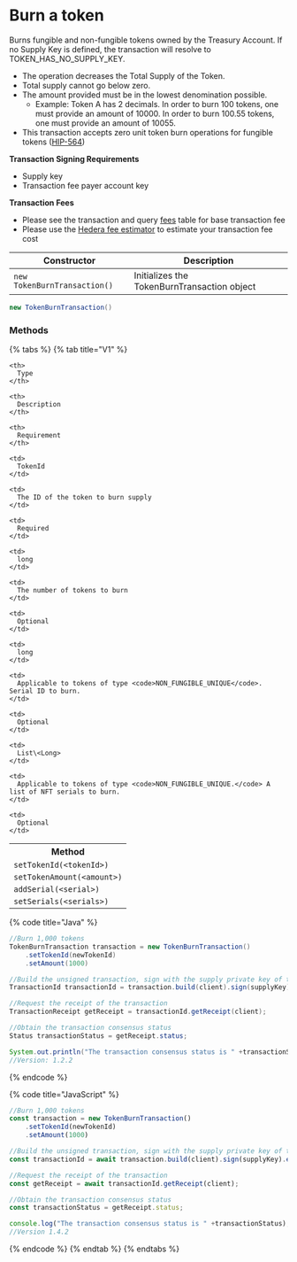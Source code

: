 # Burn a token

Burns fungible and non-fungible tokens owned by the Treasury Account. If no Supply Key is defined, the transaction will resolve to TOKEN\_HAS\_NO\_SUPPLY\_KEY.

* The operation decreases the Total Supply of the Token.
* Total supply cannot go below zero.
* The amount provided must be in the lowest denomination possible.
  * Example: Token A has 2 decimals. In order to burn 100 tokens, one must provide an amount of 10000. In order to burn 100.55 tokens, one must provide an amount of 10055.
* This transaction accepts zero unit token burn operations for fungible tokens ([HIP-564](https://hips.hedera.com/hip/hip-564))

**Transaction Signing Requirements**

* Supply key
* Transaction fee payer account key

**Transaction Fees**

* Please see the transaction and query [fees](../../../../networks/mainnet/fees/#transaction-and-query-fees) table for base transaction fee
* Please use the [Hedera fee estimator](https://hedera.com/fees) to estimate your transaction fee cost

| Constructor                  | Description                                 |
| ---------------------------- | ------------------------------------------- |
| `new TokenBurnTransaction()` | Initializes the TokenBurnTransaction object |

```java
new TokenBurnTransaction()
```

### Methods

{% tabs %}
{% tab title="V1" %}
<table spaces-before="0">
  <tr>
    <th>
      Method
    </th>
    
    <th>
      Type
    </th>
    
    <th>
      Description
    </th>
    
    <th>
      Requirement
    </th>
  </tr>
  
  <tr>
    <td>
      <code>setTokenId(&lt;tokenId&gt;)</code>
    </td>
    
    <td>
      TokenId
    </td>
    
    <td>
      The ID of the token to burn supply
    </td>
    
    <td>
      Required
    </td>
  </tr>
  
  <tr>
    <td>
      <code>setTokenAmount(&lt;amount&gt;)</code>
    </td>
    
    <td>
      long
    </td>
    
    <td>
      The number of tokens to burn
    </td>
    
    <td>
      Optional
    </td>
  </tr>
  
  <tr>
    <td>
      <code>addSerial(&lt;serial&gt;)</code>
    </td>
    
    <td>
      long
    </td>
    
    <td>
      Applicable to tokens of type <code>NON_FUNGIBLE_UNIQUE</code>. Serial ID to burn.
    </td>
    
    <td>
      Optional
    </td>
  </tr>
  
  <tr>
    <td>
      <code>setSerials(&lt;serials&gt;)</code>
    </td>
    
    <td>
      List\<Long>
    </td>
    
    <td>
      Applicable to tokens of type <code>NON_FUNGIBLE_UNIQUE.</code> A list of NFT serials to burn.
    </td>
    
    <td>
      Optional
    </td>
  </tr>
</table>

{% code title="Java" %}
```java
//Burn 1,000 tokens
TokenBurnTransaction transaction = new TokenBurnTransaction()
    .setTokenId(newTokenId)
    .setAmount(1000)

//Build the unsigned transaction, sign with the supply private key of the token, submit the transaction to a Hedera network
TransactionId transactionId = transaction.build(client).sign(supplyKey).execute(client);

//Request the receipt of the transaction
TransactionReceipt getReceipt = transactionId.getReceipt(client);

//Obtain the transaction consensus status
Status transactionStatus = getReceipt.status;

System.out.println("The transaction consensus status is " +transactionStatus);
//Version: 1.2.2
```
{% endcode %}

{% code title="JavaScript" %}
```javascript
//Burn 1,000 tokens
const transaction = new TokenBurnTransaction()
    .setTokenId(newTokenId)
    .setAmount(1000)

//Build the unsigned transaction, sign with the supply private key of the token, submit the transaction to a Hedera network
const transactionId = await transaction.build(client).sign(supplyKey).execute(client);

//Request the receipt of the transaction
const getReceipt = await transactionId.getReceipt(client);

//Obtain the transaction consensus status
const transactionStatus = getReceipt.status;

console.log("The transaction consensus status is " +transactionStatus);
//Version 1.4.2
```
{% endcode %}
{% endtab %}
{% endtabs %}
